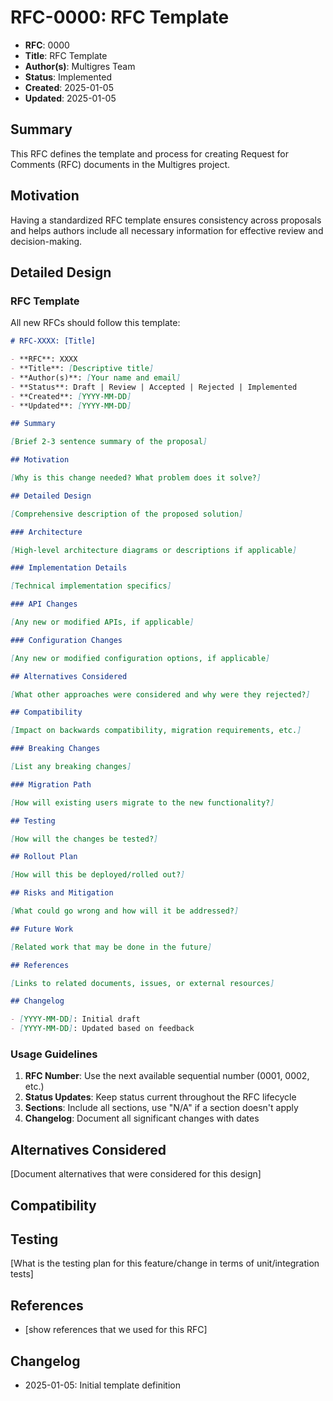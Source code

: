 # RFC-0000: RFC Template

- **RFC**: 0000
- **Title**: RFC Template
- **Author(s)**: Multigres Team
- **Status**: Implemented
- **Created**: 2025-01-05
- **Updated**: 2025-01-05

## Summary

This RFC defines the template and process for creating Request for Comments (RFC) documents in the Multigres project.

## Motivation

Having a standardized RFC template ensures consistency across proposals and helps authors include all necessary information for effective review and decision-making.

## Detailed Design

### RFC Template

All new RFCs should follow this template:

```markdown
# RFC-XXXX: [Title]

- **RFC**: XXXX
- **Title**: [Descriptive title]
- **Author(s)**: [Your name and email]
- **Status**: Draft | Review | Accepted | Rejected | Implemented
- **Created**: [YYYY-MM-DD]
- **Updated**: [YYYY-MM-DD]

## Summary

[Brief 2-3 sentence summary of the proposal]

## Motivation

[Why is this change needed? What problem does it solve?]

## Detailed Design

[Comprehensive description of the proposed solution]

### Architecture

[High-level architecture diagrams or descriptions if applicable]

### Implementation Details

[Technical implementation specifics]

### API Changes

[Any new or modified APIs, if applicable]

### Configuration Changes

[Any new or modified configuration options, if applicable]

## Alternatives Considered

[What other approaches were considered and why were they rejected?]

## Compatibility

[Impact on backwards compatibility, migration requirements, etc.]

### Breaking Changes

[List any breaking changes]

### Migration Path

[How will existing users migrate to the new functionality?]

## Testing

[How will the changes be tested?]

## Rollout Plan

[How will this be deployed/rolled out?]

## Risks and Mitigation

[What could go wrong and how will it be addressed?]

## Future Work

[Related work that may be done in the future]

## References

[Links to related documents, issues, or external resources]

## Changelog

- [YYYY-MM-DD]: Initial draft
- [YYYY-MM-DD]: Updated based on feedback
```

### Usage Guidelines

1. **RFC Number**: Use the next available sequential number (0001, 0002, etc.)
2. **Status Updates**: Keep status current throughout the RFC lifecycle
3. **Sections**: Include all sections, use "N/A" if a section doesn't apply
4. **Changelog**: Document all significant changes with dates

## Alternatives Considered

[Document alternatives that were considered for this design]

## Compatibility

## Testing

[What is the testing plan for this feature/change in terms of unit/integration tests]

## References

- [show references that we used for this RFC]

## Changelog

- 2025-01-05: Initial template definition